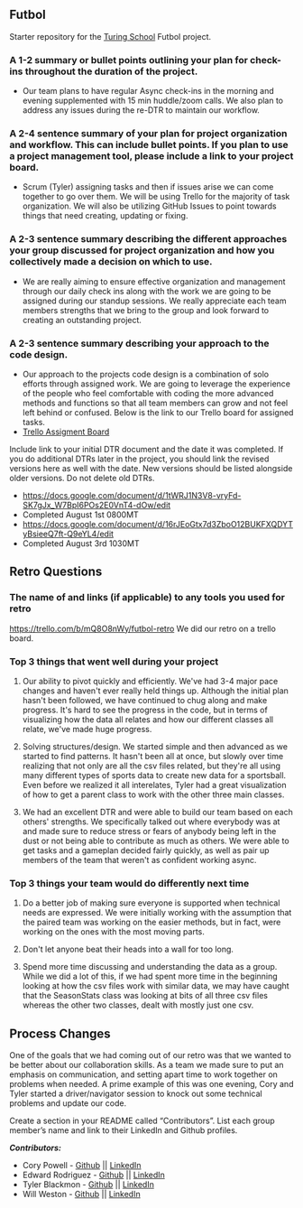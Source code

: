 ## Futbol

Starter repository for the [Turing School](https://turing.io/) Futbol project.


### A 1-2 summary or bullet points outlining your plan for check-ins throughout the duration of the project.

- Our team plans to have regular Async check-ins in the morning and evening supplemented with 15 min huddle/zoom calls. We also plan to address any issues during the re-DTR to maintain our workflow.


### A 2-4 sentence summary of your plan for project organization and workflow. This can include bullet points. If you plan to use a project management tool, please include a link to your project board.

- Scrum (Tyler) assigning tasks and then if issues arise we can come together to go over them. We will be using Trello for the majority of task organization. We will also be utilizing GitHub Issues to point towards things that need creating, updating or fixing.


### A 2-3 sentence summary describing the different approaches your group discussed for project organization and how you collectively made a decision on which to use.

- We are really aiming to ensure effective organization and management through our daily  check ins along with the work we are going to be assigned during our standup sessions. We really appreciate each team members strengths that we bring to the group and look forward to creating an outstanding project.

### A 2-3 sentence summary describing your approach to the code design.

- Our approach to the projects code design is a combination of solo efforts through assigned work. We are going to leverage the experience of the people who feel comfortable with coding the more advanced methods and functions so that all team members can grow and not feel left behind or confused. Below is the link to our Trello board for assigned tasks.
- [Trello Assigment Board](https://trello.com/b/M4QQL6QR/futbol) 

Include link to your initial DTR document and the date it was completed. If you do additional DTRs later in the project, you should link the revised versions here as well with the date. New versions should be listed alongside older versions. Do not delete old DTRs.

 - https://docs.google.com/document/d/1tWRJ1N3V8-vryFd-SK7gJx_W7BpI6POs2E0VnT4-dOw/edit
 - Completed August 1st 0800MT
 - https://docs.google.com/document/d/16rJEoGtx7d3ZboO12BUKFXQDYTyBsieeQ7ft-Q9eYL4/edit
 - Completed August 3rd 1030MT 


## Retro Questions

### The name of and links (if applicable) to any tools you used for retro
https://trello.com/b/mQ8O8nWy/futbol-retro
We did our retro on a trello board.

### Top 3 things that went well during your project

1. Our ability to pivot quickly and efficiently. We've had 3-4 major pace changes and haven't ever really held things up. Although the initial plan hasn't been followed, we have continued to chug along and make progress. It's hard to see the progress in the code, but in terms of visualizing how the data all relates and how our different classes all relate, we've made huge progress.

2. Solving structures/design. We started simple and then advanced as we started to find patterns. It hasn't been all at once, but slowly over time realizing that not only are all the csv files related, but they're all using many different types of sports data to create new data for a sportsball. Even before we realized it all interelates, Tyler had a great visualization of how to get a parent class to work with the other three main classes.

3.  We had an excellent DTR and were able to build our team based on each others' strengths. We specifically talked out where everybody was at and made sure to reduce stress or fears of anybody being left in the dust or not being able to contribute as much as others. We were able to get tasks and a gameplan decided fairly quickly, as well as pair up members of the team that weren't as confident working async.

### Top 3 things your team would do differently next time

1. Do a better job of making sure everyone is supported when technical needs are expressed. We were initially working with the assumption that the paired team was working on the easier methods, but in fact, were working on the ones with the most moving parts.

2. Don't let anyone beat their heads into a wall for too long.

3. Spend more time discussing and understanding the data as a group. While we did a lot of this, if we had spent more time in the beginning looking at how the csv files work with similar data, we may have caught that the SeasonStats  class was looking at bits of all three csv files whereas the other two classes, dealt with mostly just one csv.

## Process Changes

One of the goals that we had coming out of our retro was that we wanted to be better about our collaboration skills. As a team we made sure to put an emphasis on communication, and setting apart time to work together on problems when needed. A prime example of this was one evening, Cory and Tyler started a driver/navigator session to knock out some technical problems and update our code. 

Create a section in your README called “Contributors”. List each group member’s name and link to their LinkedIn and Github profiles.

***Contributors:***
- Cory Powell - [Github](https://github.com/coryrpow) || [LinkedIn](https://www.linkedin.com/in/cory-powell-515853284/)
- Edward Rodriguez - [Github](https://github.com/TheAveryRodriguez) || [LinkedIn](https://www.linkedin.com/in/edward-avery-rodriguez/)
- Tyler Blackmon - [Github](https://github.com/tblackmon-tiel) || [LinkedIn](https://www.linkedin.com/in/tyler-blackmon-674842284/)
- Will Weston - [Github](https://github.com/WillWeston94) || [LinkedIn](https://www.linkedin.com/in/will-weston-39577b286/)
